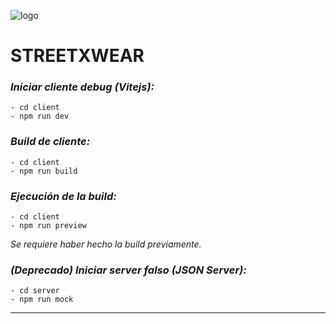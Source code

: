 ![logo](https://i.imgur.com/l1WZbFb.png)

# STREETXWEAR

### _**Iniciar cliente debug (Vitejs):**_

```
- cd client
- npm run dev
```

### _**Build de cliente:**_

```
- cd client
- npm run build
```

### _**Ejecución de la build:**_

```
- cd client
- npm run preview
```

_Se requiere haber hecho la build previamente._

### _(Deprecado)_ _**Iniciar server falso (JSON Server):**_

```
- cd server
- npm run mock
```

---
